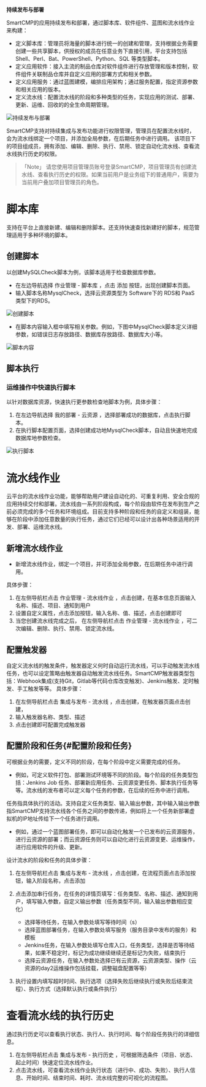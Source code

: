 **持续发布与部署**

SmartCMP的应用持续发布和部署，通过脚本库、软件组件、蓝图和流水线作业来构建：

+   定义脚本库：管理员将海量的脚本进行统一的创建和管理，支持根据业务需要创建一些共享脚本，供授权的成员在任意业务下直接引用，平台支持包括 Shell、Perl、Bat、PowerShell、Python、SQL 等类型脚本。
+	定义应用软件：接入主流的制品仓库对软件组件进行存放管理和版本控制，软件组件关联制品仓库并自定义应用的部署方式和相关参数。
+	定义应用服务：通过蓝图建模，编排应用架构；通过服务配置，指定资源参数和相关应用的版本。
+	定义流水线：配置流水线的阶段和多种类型的任务，实现应用的测试、部署、更新、运维、回收的的全生命周期管理。



![持续发布与部署](../../picture/Admin/持续发布和部署.png)

SmartCMP支持对持续集成与发布功能进行权限管理，管理员在配置流水线时，会为流水线绑定一个项目，并添加全局参数，在后期任务中进行调用。
该项目下的项目组成员，拥有添加、编辑、删除、执行、禁用、锁定自动化流水线、查看流水线执行历史的权限。

> 「Note」 请您使用项目管理员账号登录SmartCMP，项目管理员有创建流水线、查看执行历史的权限。如果当前用户是业务组下的普通用户，需要为当前用户叠加项目管理员的角色。


# 脚本库

支持在平台上直接新建、编辑和删除脚本。还支持快速查找新建好的脚本，规范管理适用于多种环境的脚本。

## 创建脚本

以创建MySQLCheck脚本为例，该脚本适用于检查数据库参数。
+ 在左边导航选择 作业管理 - 脚本库 ，点击 添加 按钮，出现创建脚本页面。
+ 输入脚本名称MysqlCheck，选择云资源类型为 Software下的 RDS和 PaaS类型下的RDS。

![创建脚本](../../picture/Admin/创建脚本2.png)

+ 在脚本内容输入框中填写相关参数。例如，下图中MysqlCheck脚本定义详细参数，如错误日志存放路径、数据库存放路径、数据库大小等。

![脚本内容](../../picture/Admin/脚本内容.png)

## 脚本执行

### 运维操作中快速执行脚本

以针对数据库资源，快速执行更参数检查地脚本为例，具体步骤：
1. 在左边导航选择 我的部署 - 云资源 ，选择部署成功的数据库，点击执行脚本。
2. 在执行脚本配置页面，选择创建成功地MysqlCheck脚本，自动且快速地完成数据库地参数检查。

![执行脚本](../../picture/Admin/执行脚本.png)  

# 流水线作业

云平台的流水线作业功能，能够帮助用户建设自动化的、可重复利用、安全合规的应用持续交付和部署。流水线由一系列阶段构成，每个阶段由软件在发布到生产之前必须完成的多个任务和环境组成。目前支持多种阶段和任务的自定义和组装，能够在阶段中添加任意数量的执行任务，通过它们已经可以设计出各种场景适用的开发、部署、运维流水线。

## 新增流水线作业

+	新增流水线作业，绑定一个项目，并可添加全局参数，在后期任务中进行调用。

具体步骤：

1. 在左侧导航栏点击 作业管理 - 流水线作业 ，点击创建，在基本信息页面输入名称、描述、项目、通知到用户
2. 设置自定义属性，点击添加按钮，输入名称、值、描述，点击创建即可
3. 当您创建流水线完成之后， 在左侧导航栏点击 作业管理 - 流水线作业 ，可二次编辑、删除、执行、禁用、锁定流水线。



## 配置触发器

自定义流水线的触发条件，触发器定义何时自动运行流水线，可以手动触发流水线任务，也可以设定策略由触发器自动触发流水线任务。SmartCMP触发器类型包括：Webhook集成(支持Git，Gitlab等代码仓库改变触发)、Jenkins触发、定时触发、手工触发等等。
具体步骤：

1.  在左侧导航栏点击 集成与发布 - 流水线 ，点击创建，在触发器页面点击创建，
2. 输入触发器名称、类型、描述
3. 点击创建即可配置完成触发器

## 配置阶段和任务{#配置阶段和任务} 

可根据业务的需要，定义不同的阶段，在每个阶段中定义需要完成的任务。

+ 例如，可定义软件打包、部署测试环境等不同的阶段。每个阶段的任务类型包括：Jenkins Job 任务、部署新应用任务、云资源变更任务、脚本执行任务等等。流水线的发布者可以定义每个任务的参数，在后续的任务中进行调用。

任务指具体执行的活动。支持自定义任务类型、输入输出参数，其中输入输出参数指SmartCMP支持流水线各个任务之间的参数传递，例如将上一个任务新部署虚拟机的IP地址传给下一个任务进行调用。

+ 例如，通过一个蓝图部署任务，即可以自动化触发一个已发布的云资源服务，进行云资源的部署；而云资源任务则可以自动化进行云资源变更、运维操作，进行应用软件的升级、更新。

设计流水的阶段和任务的具体步骤：

1. 在左侧导航栏点击 集成与发布 - 流水线 ，点击创建，在流程页面点击添加按钮，输入阶段名称，点击添加
2. 点击添加串行任务，在任务的详情页填写：任务类型、名称、描述、通知到用户，填写输入参数，自定义输出参数（任务类型不同，输入输出参数相应变化）
    + 选择等待任务，在输入参数处填写等待时间（s）
    + 选择蓝图部署任务，在输入参数处填写服务（服务目录中发布的服务）和模板
    + Jenkins任务，在输入参数处填写仓库入口，任务类型，选择是否等待结果，如果不稳定时，标记为成功继续继续还是标记为失败，结束执行
    + 选择云资源任务，在输入参数处选择已有云资源，云资源类型、操作（云资源的day2运维操作包括挂载，调整磁盘配置等等）

3. 执行设置内填写超时时间、执行选项（选择失败后继续执行或失败后结束流程）、执行方式（选择默认执行或条件执行）


# 查看流水线的执行历史
通过执行历史可以查看执行状态、执行人、执行时间、每个阶段任务执行的详细信息。
1. 在左侧导航栏点击 集成与发布 - 执行历史 ，可根据筛选条件（项目、状态、起止时间）快速定位流水线作业。
2. 点击流水线，可查看流水线作业执行状态（进行中、成功、失败）、执行人信息、开始时间、结束时间、耗时、流水线完整的可视化的流程图。



